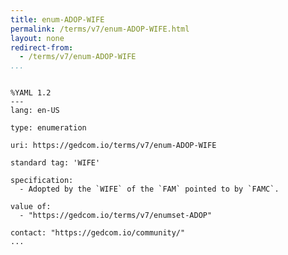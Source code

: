 ```yaml
---
title: enum-ADOP-WIFE
permalink: /terms/v7/enum-ADOP-WIFE.html
layout: none
redirect-from:
  - /terms/v7/enum-ADOP-WIFE
...
```


```

%YAML 1.2
---
lang: en-US

type: enumeration

uri: https://gedcom.io/terms/v7/enum-ADOP-WIFE

standard tag: 'WIFE'

specification:
  - Adopted by the `WIFE` of the `FAM` pointed to by `FAMC`.

value of:
  - "https://gedcom.io/terms/v7/enumset-ADOP"

contact: "https://gedcom.io/community/"
...

```
